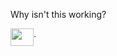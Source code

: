 Why isn't this working?

<img src="/notes/tex/5ac57fcf5df386e0528a326d1f80d01f.svg?invert_in_darkmode&sanitize=true" align=middle width=37.14147525pt height=27.77565449999998pt/>.

